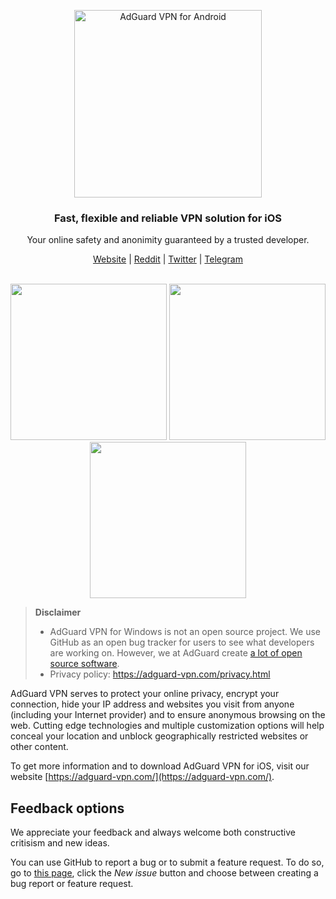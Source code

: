 <p align="center">
  <img src="https://cdn.adguard.com/public/Adguard/Common/Logos/vpn_logo_i.svg" width="300px" alt="AdGuard VPN for Android" />
</p>

<h3 align="center">Fast, flexible and reliable VPN solution for iOS</h3>

<p align="center">
  Your online safety and anonimity guaranteed by a trusted developer.
</p>

<p align="center">
    <a href="https://adguard-vpn.com/">Website</a> |
    <a href="https://reddit.com/r/Adguard">Reddit</a> |
    <a href="https://twitter.com/AdGuard">Twitter</a> |
    <a href="https://t.me/adguard_en">Telegram</a>
    <br /><br />
</p>

<p align="center">
<image src="https://user-images.githubusercontent.com/17472907/94018649-8035ad80-fdb9-11ea-86f3-defbdbf23a39.PNG" width="250">  <image src="https://user-images.githubusercontent.com/17472907/94018632-7d3abd00-fdb9-11ea-973f-9febcee3c17e.PNG" width="250">  <image src="https://user-images.githubusercontent.com/17472907/94018652-8166da80-fdb9-11ea-801b-d843f0fac2e2.PNG" width="250">
</p>

> **Disclaimer**
> * AdGuard VPN for Windows is not an open source project. We use GitHub as an open bug tracker for users to see what developers are working on. However, we at AdGuard create [a lot of open source software](https://github.com/search?o=desc&q=topic%3Aopen-source+org%3AAdguardTeam+fork%3Atrue&s=stars&type=Repositories).
> * Privacy policy: https://adguard-vpn.com/privacy.html

AdGuard VPN serves to protect your online privacy, encrypt your connection, hide your IP address and websites you visit from anyone (including your Internet provider) and to ensure anonymous browsing on the web. Cutting edge technologies and multiple customization options will help conceal your location and unblock geographically restricted websites or other content.

To get more information and to download AdGuard VPN for iOS, visit our website [https://adguard-vpn.com/](https://adguard-vpn.com/).

<a id="feedback"></a>

## Feedback options

We appreciate your feedback and always welcome both constructive critisism and new ideas.

You can use GitHub to report a bug or to submit a feature request. To do so, go to [this page](https://github.com/AdguardTeam/AdguardVPNForios/issues), click the _New issue_ button and choose between creating a bug report or feature request.
